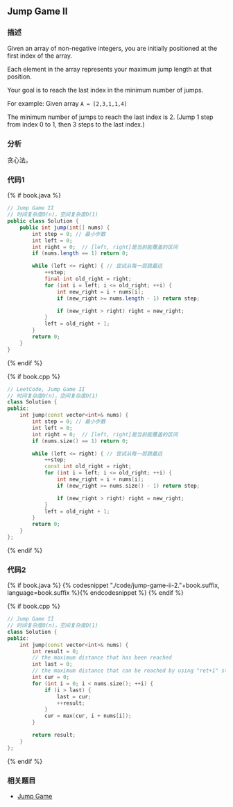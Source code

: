 ## Jump Game II


### 描述

Given an array of non-negative integers, you are initially positioned at the first index of the array.

Each element in the array represents your maximum jump length at that position.

Your goal is to reach the last index in the minimum number of jumps.

For example:
Given array `A = [2,3,1,1,4]`

The minimum number of jumps to reach the last index is 2. (Jump 1 step from index 0 to 1, then 3 steps to the last index.)


### 分析

贪心法。


### 代码1

{% if book.java %}
```java
// Jump Game II
// 时间复杂度O(n)，空间复杂度O(1)
public class Solution {
    public int jump(int[] nums) {
        int step = 0; // 最小步数
        int left = 0;
        int right = 0;  // [left, right]是当前能覆盖的区间
        if (nums.length == 1) return 0;

        while (left <= right) { // 尝试从每一层跳最远
            ++step;
            final int old_right = right;
            for (int i = left; i <= old_right; ++i) {
                int new_right = i + nums[i];
                if (new_right >= nums.length - 1) return step;

                if (new_right > right) right = new_right;
            }
            left = old_right + 1;
        }
        return 0;
    }
}
```
{% endif %}

{% if book.cpp %}
```cpp
// LeetCode, Jump Game II
// 时间复杂度O(n)，空间复杂度O(1)
class Solution {
public:
    int jump(const vector<int>& nums) {
        int step = 0; // 最小步数
        int left = 0;
        int right = 0;  // [left, right]是当前能覆盖的区间
        if (nums.size() == 1) return 0;

        while (left <= right) { // 尝试从每一层跳最远
            ++step;
            const int old_right = right;
            for (int i = left; i <= old_right; ++i) {
                int new_right = i + nums[i];
                if (new_right >= nums.size() - 1) return step;

                if (new_right > right) right = new_right;
            }
            left = old_right + 1;
        }
        return 0;
    }
};
```
{% endif %}

### 代码2

{% if book.java %}
{% codesnippet "./code/jump-game-ii-2."+book.suffix, language=book.suffix %}{% endcodesnippet %}
{% endif %}

{% if book.cpp %}
```cpp
// Jump Game II
// 时间复杂度O(n)，空间复杂度O(1)
class Solution {
public:
    int jump(const vector<int>& nums) {
        int result = 0;
        // the maximum distance that has been reached
        int last = 0;
        // the maximum distance that can be reached by using "ret+1" steps
        int cur = 0;
        for (int i = 0; i < nums.size(); ++i) {
            if (i > last) {
                last = cur;
                ++result;
            }
            cur = max(cur, i + nums[i]);
        }

        return result;
    }
};
```
{% endif %}


### 相关题目

* [Jump Game](jump-game.md)
